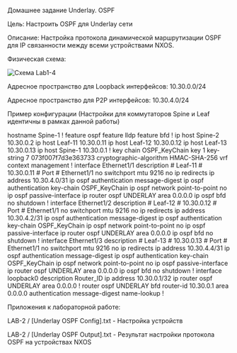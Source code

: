 Домашнее задание Underlay. OSPF

Цель: Настроить OSPF для Underlay сети

Описание: Настройка протокола динамической маршрутизации OSPF для IP связанности между всеми устройствами NXOS.

Физическая схема: 

![Схема Lab1-4](https://github.com/tumanov-va/COD-Network-Design/assets/134439784/15c8eded-1473-4809-99cc-d673ce9cb9fa)

Адресное пространство для Loopback интерфейсов: 10.30.0.0/24

Адресное пространство для P2P интерфейсов: 10.30.4.0/24

Пример конфигурации (Настройки для коммутаторов Spine и Leaf идентичны в рамках данной работы)

hostname Spine-1
!
feature ospf
feature lldp
feature bfd
!
ip host Spine-2 10.30.0.2
ip host Leaf-11 10.30.0.11
ip host Leaf-12 10.30.0.12
ip host Leaf-13 10.30.0.13
ip host Spine-1 10.30.0.1
!
key chain OSPF_KeyChain
  key 1
    key-string 7 073f007f7d3e363733
    cryptographic-algorithm HMAC-SHA-256
vrf context management
!
interface Ethernet1/1
  description # Leaf-11 # 10.30.0.11 # Port # Ethernet1/1
  no switchport
  mtu 9216
  no ip redirects
  ip address 10.30.4.0/31
  ip ospf authentication message-digest
  ip ospf authentication key-chain OSPF_KeyChain
  ip ospf network point-to-point
  no ip ospf passive-interface
  ip router ospf UNDERLAY area 0.0.0.0
  ip ospf bfd
  no shutdown
!
interface Ethernet1/2
  description # Leaf-12 # 10.30.0.12 # Port # Ethernet1/1
  no switchport
  mtu 9216
  no ip redirects
  ip address 10.30.4.2/31
  ip ospf authentication message-digest
  ip ospf authentication key-chain OSPF_KeyChain
  ip ospf network point-to-point
  no ip ospf passive-interface
  ip router ospf UNDERLAY area 0.0.0.0
  ip ospf bfd
  no shutdown
!
interface Ethernet1/3
  description # Leaf-13 # 10.30.0.13 # Port # Ethernet1/1
  no switchport
  mtu 9216
  no ip redirects
  ip address 10.30.4.4/31
  ip ospf authentication message-digest
  ip ospf authentication key-chain OSPF_KeyChain
  ip ospf network point-to-point
  no ip ospf passive-interface
  ip router ospf UNDERLAY area 0.0.0.0
  ip ospf bfd
  no shutdown
!
interface loopback0
  description Router_ID
  ip address 10.30.0.1/32
  ip router ospf UNDERLAY area 0.0.0.0
!
router ospf UNDERLAY
  bfd
  router-id 10.30.0.1
  area 0.0.0.0 authentication message-digest
  name-lookup
!


Приложения к лабораторной работе:

LAB-2 / [Underlay OSPF Config].txt - Настройка устройств

LAB-2 / [Underlay OSPF Output].txt - Результат настройки протокола OSPF на устройствах NXOS


